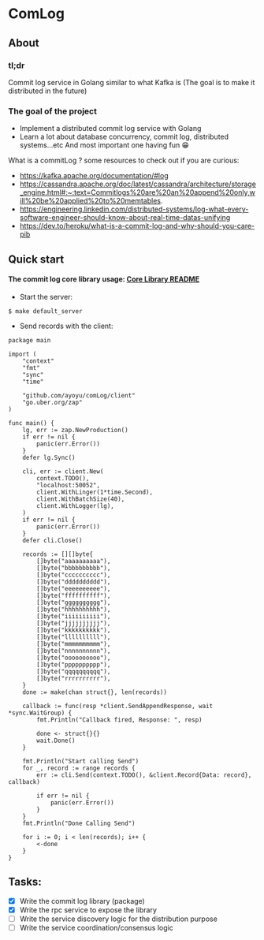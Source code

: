 # ComLog

## About

### tl;dr

Commit log service in Golang similar to what Kafka is (The goal is to make it distributed in the future)

### The goal of the project

- Implement a distributed commit log service with Golang
- Learn a lot about database concurrency, commit log, distributed systems...etc And most important one having fun 😁️

What is a commitLog ? some resources to check out if you are curious:

- https://kafka.apache.org/documentation/#log
- https://cassandra.apache.org/doc/latest/cassandra/architecture/storage_engine.html#:~:text=Commitlogs%20are%20an%20append%20only,will%20be%20applied%20to%20memtables.
- https://engineering.linkedin.com/distributed-systems/log-what-every-software-engineer-should-know-about-real-time-datas-unifying
- https://dev.to/heroku/what-is-a-commit-log-and-why-should-you-care-pib

## Quick start

#### The commit log core library usage: [Core Library README](comLog/README.md)

- Start the server:

```shell
$ make default_server
```

- Send records with the client:

```golang
package main

import (
	"context"
	"fmt"
	"sync"
	"time"

	"github.com/ayoyu/comLog/client"
	"go.uber.org/zap"
)

func main() {
	lg, err := zap.NewProduction()
	if err != nil {
		panic(err.Error())
	}
	defer lg.Sync()

	cli, err := client.New(
		context.TODO(),
		"localhost:50052",
		client.WithLinger(1*time.Second),
		client.WithBatchSize(40),
		client.WithLogger(lg),
	)
	if err != nil {
		panic(err.Error())
	}
	defer cli.Close()

	records := [][]byte{
		[]byte("aaaaaaaaaa"),
		[]byte("bbbbbbbbbb"),
		[]byte("cccccccccc"),
		[]byte("dddddddddd"),
		[]byte("eeeeeeeeee"),
		[]byte("ffffffffff"),
		[]byte("gggggggggg"),
		[]byte("hhhhhhhhhh"),
		[]byte("iiiiiiiiii"),
		[]byte("jjjjjjjjjj"),
		[]byte("kkkkkkkkkk"),
		[]byte("llllllllll"),
		[]byte("mmmmmmmmmm"),
		[]byte("nnnnnnnnnn"),
		[]byte("oooooooooo"),
		[]byte("pppppppppp"),
		[]byte("qqqqqqqqqq"),
		[]byte("rrrrrrrrrr"),
	}
	done := make(chan struct{}, len(records))

	callback := func(resp *client.SendAppendResponse, wait *sync.WaitGroup) {
		fmt.Println("Callback fired, Response: ", resp)

		done <- struct{}{}
		wait.Done()
	}

	fmt.Println("Start calling Send")
	for _, record := range records {
		err := cli.Send(context.TODO(), &client.Record{Data: record}, callback)

		if err != nil {
			panic(err.Error())
		}
	}
	fmt.Println("Done Calling Send")

	for i := 0; i < len(records); i++ {
		<-done
	}
}
```

## Tasks:

- [x] Write the commit log library (package)
- [x] Write the rpc service to expose the library
- [ ] Write the service discovery logic for the distribution purpose
- [ ] Write the service coordination/consensus logic
